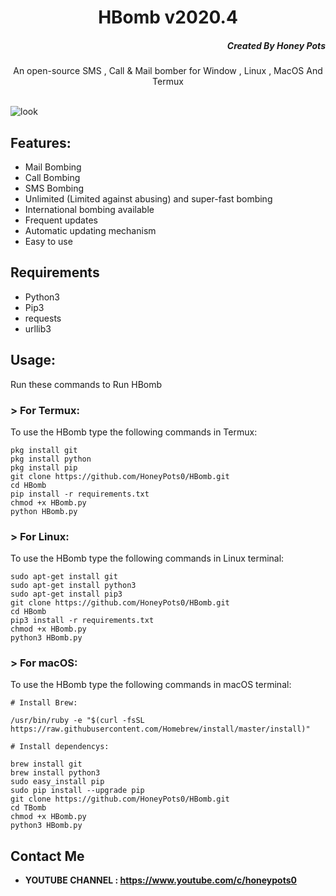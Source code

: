 <h1 align="center">HBomb v2020.4</h1>
<h5 align="right">Created By Honey Pots</h5>
<p align="center">An open-source SMS , Call &  Mail bomber for   Window , Linux , MacOS And Termux</p><br>

<img src="https://repository-images.githubusercontent.com/252939958/739b8c80-7695-11ea-9812-42157e3abf74" alt="look">


## Features:

- Mail Bombing
- Call Bombing
- SMS Bombing
- Unlimited (Limited against abusing) and super-fast bombing
- International bombing available
- Frequent updates
- Automatic updating mechanism
- Easy to use 

## Requirements
* Python3
* Pip3
* requests 
* urllib3

## Usage:

Run these commands to Run HBomb

### > For Termux:

To use the HBomb type the following commands in Termux:
```
pkg install git
pkg install python
pkg install pip
git clone https://github.com/HoneyPots0/HBomb.git
cd HBomb
pip install -r requirements.txt
chmod +x HBomb.py
python HBomb.py
```

### > For Linux:

To use the HBomb type the following commands in Linux terminal:
```
sudo apt-get install git
sudo apt-get install python3
sudo apt-get install pip3
git clone https://github.com/HoneyPots0/HBomb.git
cd HBomb
pip3 install -r requirements.txt
chmod +x HBomb.py
python3 HBomb.py
```

### > For macOS:

To use the HBomb type the following commands in macOS terminal:
```
# Install Brew: 

/usr/bin/ruby -e "$(curl -fsSL https://raw.githubusercontent.com/Homebrew/install/master/install)"

# Install dependencys:

brew install git
brew install python3
sudo easy_install pip
sudo pip install --upgrade pip
git clone https://github.com/HoneyPots0/HBomb.git
cd TBomb
chmod +x HBomb.py
python3 HBomb.py
```
## Contact Me
* <b>YOUTUBE CHANNEL : https://www.youtube.com/c/honeypots0 </b>
